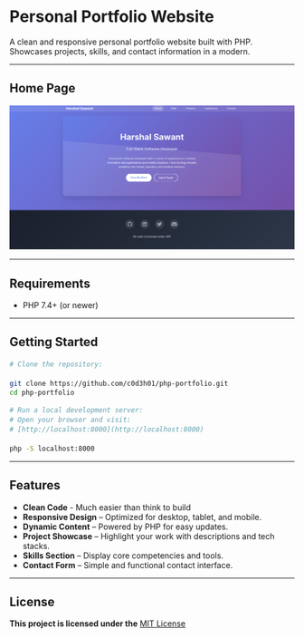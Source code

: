 # Personal Portfolio Website

A clean and responsive personal portfolio website built with PHP.  
Showcases projects, skills, and contact information in a modern.

---

## Home Page

<!-- ![Home](images/home.png)   -->

<div align="center">
  <img src="images/home.png" alt="Home" width="600">
</div>

---

## Requirements

- PHP 7.4+ (or newer)

---

## Getting Started

```bash
# Clone the repository:

git clone https://github.com/c0d3h01/php-portfolio.git
cd php-portfolio
```

```bash
# Run a local development server:
# Open your browser and visit:  
# [http://localhost:8000](http://localhost:8000)

php -S localhost:8000
```

---

## Features

- **Clean Code** - Much easier than think to build
- **Responsive Design** – Optimized for desktop, tablet, and mobile.
- **Dynamic Content** – Powered by PHP for easy updates.
- **Project Showcase** – Highlight your work with descriptions and tech stacks.
- **Skills Section** – Display core competencies and tools.
- **Contact Form** – Simple and functional contact interface.

---

## License

**This project is licensed under the** [MIT License](LICENSE)
